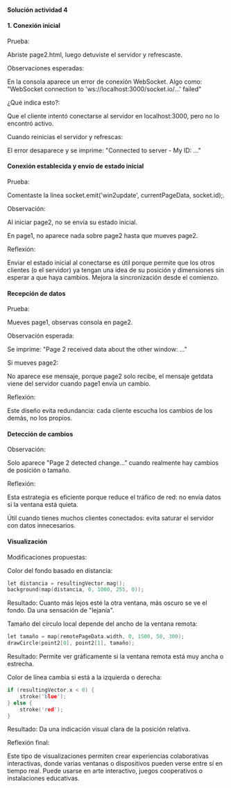 #### Solución actividad 4 
#### 1. Conexión inicial
Prueba:

Abriste page2.html, luego detuviste el servidor y refrescaste.

Observaciones esperadas:

En la consola aparece un error de conexión WebSocket. Algo como:
"WebSocket connection to 'ws://localhost:3000/socket.io/…' failed"

¿Qué indica esto?:

Que el cliente intentó conectarse al servidor en localhost:3000, pero no lo encontró activo.

Cuando reinicias el servidor y refrescas:

El error desaparece y se imprime:
"Connected to server - My ID: …"

#### Conexión establecida y envío de estado inicial
Prueba:

Comentaste la línea socket.emit('win2update', currentPageData, socket.id);.

Observación:

Al iniciar page2, no se envía su estado inicial.

En page1, no aparece nada sobre page2 hasta que mueves page2.

Reflexión:

Enviar el estado inicial al conectarse es útil porque permite que los otros clientes (o el servidor) ya tengan una idea de su posición y dimensiones sin esperar a que haya cambios. Mejora la sincronización desde el comienzo.

#### Recepción de datos
Prueba:

Mueves page1, observas consola en page2.

Observación esperada:

Se imprime:
"Page 2 received data about the other window: …"

Si mueves page2:

No aparece ese mensaje, porque page2 solo recibe, el mensaje getdata viene del servidor cuando page1 envía un cambio.

Reflexión:

Este diseño evita redundancia: cada cliente escucha los cambios de los demás, no los propios.

#### Detección de cambios
Observación:

Solo aparece "Page 2 detected change…” cuando realmente hay cambios de posición o tamaño.

Reflexión:

Esta estrategia es eficiente porque reduce el tráfico de red: no envía datos si la ventana está quieta.

Útil cuando tienes muchos clientes conectados: evita saturar el servidor con datos innecesarios.

#### Visualización
Modificaciones propuestas:

Color del fondo basado en distancia:
```c
let distancia = resultingVector.mag();
background(map(distancia, 0, 1000, 255, 0));
```
Resultado: Cuanto más lejos esté la otra ventana, más oscuro se ve el fondo. Da una sensación de "lejanía".

Tamaño del círculo local depende del ancho de la ventana remota:

```c
let tamaño = map(remotePageData.width, 0, 1500, 50, 300);
drawCircle(point2[0], point2[1], tamaño);
```
Resultado: Permite ver gráficamente si la ventana remota está muy ancha o estrecha.

Color de línea cambia si está a la izquierda o derecha:
```c
if (resultingVector.x < 0) {
    stroke('blue');
} else {
    stroke('red');
}
```
Resultado: Da una indicación visual clara de la posición relativa.

Reflexión final:

Este tipo de visualizaciones permiten crear experiencias colaborativas interactivas, donde varias ventanas o dispositivos pueden verse entre sí en tiempo real. Puede usarse en arte interactivo, juegos cooperativos o instalaciones educativas.
